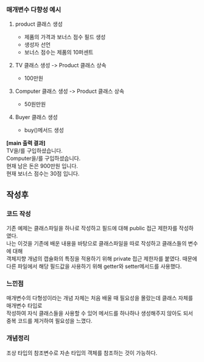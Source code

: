 ### 매개변수 다향성 예시

1. product 클래스 생성
   - 제품의 가격과 보너스 점수 필드 생성
   - 생성자 선언
   - 보너스 점수는 제품의 10퍼센트

2. TV 클래스 생성 -> Product 클래스 상속
   - 100만원

3. Computer 클래스 생성 -> Product 클래스 상속
   - 50원만원

4. Buyer 클래스 생성
   - buy()메서드 생성

**[main 출력 결과]**<br>
TV을/를 구입하셨습니다.<br>
Computer을/를 구입하셨습니다.<br>
현재 남은 돈은 900만원 입니다.<br>
현재 보너스 점수는 30점 입니다.

## 작성후
### 코드 작성
기존 예제는 클래스파일을 하나로 작성하고 필드에 대해 public 접근 제한자를 작성하였다.<br>
나는 이것을 기존에 배운 내용을 바탕으로 클래스파일을 따로 작성하고 클래스들의 변수에 대해 <br>
객체지향 개념의 캡슐화의 특징을 적용하기 위해 private 접근 제한자를 붙였다.
때문에 다른 파일에서 해당 필드값을 사용하기 위해 getter와 setter메서드를 사용했다.

### 느낀점
매개변수의 다형성이라는 개념 자체는 처음 배울 때 필요성을 몰랐는데 클래스 자체를 매개변수 타입로<br>
작성하여 자식 클래스들을 사용할 수 있어 메서드를 하나하나 생성해주지 않아도 되서 중복 코드를 제거하여 필요성을 느꼈다.

### 개념정리
조상 타입의 참조변수로 자손 타입의 객체를 참조하는 것이 가능하다.